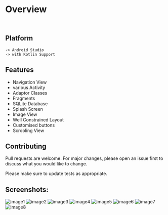 # Overview
```
 
```

## Platform


```
-> Android Studio
-> with Kotlin Support
```

## Features

* Navigation View 
* various Activity
* Adaptor Classes
* Fragments
* SQLite Database
* Splash Screen
* Image View
* Well Constrained Layout
* Customised buttons
* Scrooling View


## Contributing
Pull requests are welcome. For major changes, please open an issue first to discuss what you would like to change.

Please make sure to update tests as appropriate.

## Screenshots:

![image1](https://user-images.githubusercontent.com/42965241/58361873-28c6bb00-7eaf-11e9-8fae-bdd1ce0e3e4d.png)
![image2](https://user-images.githubusercontent.com/42965241/58361875-2e240580-7eaf-11e9-9fb5-d063066c7995.png)
![image3](https://user-images.githubusercontent.com/42965241/58361877-3714d700-7eaf-11e9-87ce-3f00d26c1890.png)
![image4](https://user-images.githubusercontent.com/42965241/58361883-3d0ab800-7eaf-11e9-9990-a93309782f6c.png)
![image5](https://user-images.githubusercontent.com/42965241/58361888-41cf6c00-7eaf-11e9-83ce-83dcb77c4a13.png)
![image6](https://user-images.githubusercontent.com/42965241/58361891-4562f300-7eaf-11e9-8c77-c8da24c3cc0d.png)
![image7](https://user-images.githubusercontent.com/42965241/58361893-485de380-7eaf-11e9-8c8a-60b46c1c8e98.png)
![image8](https://user-images.githubusercontent.com/42965241/58361897-4e53c480-7eaf-11e9-98f8-160079d320cb.png)
